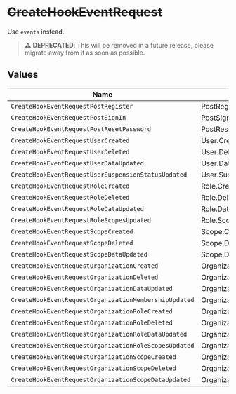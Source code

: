 # ~~CreateHookEventRequest~~

Use `events` instead.

> :warning: **DEPRECATED**: This will be removed in a future release, please migrate away from it as soon as possible.


## Values

| Name                                                  | Value                                                 |
| ----------------------------------------------------- | ----------------------------------------------------- |
| `CreateHookEventRequestPostRegister`                  | PostRegister                                          |
| `CreateHookEventRequestPostSignIn`                    | PostSignIn                                            |
| `CreateHookEventRequestPostResetPassword`             | PostResetPassword                                     |
| `CreateHookEventRequestUserCreated`                   | User.Created                                          |
| `CreateHookEventRequestUserDeleted`                   | User.Deleted                                          |
| `CreateHookEventRequestUserDataUpdated`               | User.Data.Updated                                     |
| `CreateHookEventRequestUserSuspensionStatusUpdated`   | User.SuspensionStatus.Updated                         |
| `CreateHookEventRequestRoleCreated`                   | Role.Created                                          |
| `CreateHookEventRequestRoleDeleted`                   | Role.Deleted                                          |
| `CreateHookEventRequestRoleDataUpdated`               | Role.Data.Updated                                     |
| `CreateHookEventRequestRoleScopesUpdated`             | Role.Scopes.Updated                                   |
| `CreateHookEventRequestScopeCreated`                  | Scope.Created                                         |
| `CreateHookEventRequestScopeDeleted`                  | Scope.Deleted                                         |
| `CreateHookEventRequestScopeDataUpdated`              | Scope.Data.Updated                                    |
| `CreateHookEventRequestOrganizationCreated`           | Organization.Created                                  |
| `CreateHookEventRequestOrganizationDeleted`           | Organization.Deleted                                  |
| `CreateHookEventRequestOrganizationDataUpdated`       | Organization.Data.Updated                             |
| `CreateHookEventRequestOrganizationMembershipUpdated` | Organization.Membership.Updated                       |
| `CreateHookEventRequestOrganizationRoleCreated`       | OrganizationRole.Created                              |
| `CreateHookEventRequestOrganizationRoleDeleted`       | OrganizationRole.Deleted                              |
| `CreateHookEventRequestOrganizationRoleDataUpdated`   | OrganizationRole.Data.Updated                         |
| `CreateHookEventRequestOrganizationRoleScopesUpdated` | OrganizationRole.Scopes.Updated                       |
| `CreateHookEventRequestOrganizationScopeCreated`      | OrganizationScope.Created                             |
| `CreateHookEventRequestOrganizationScopeDeleted`      | OrganizationScope.Deleted                             |
| `CreateHookEventRequestOrganizationScopeDataUpdated`  | OrganizationScope.Data.Updated                        |